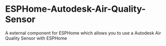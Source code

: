 # ESPHome-Autodesk-Air-Quality-Sensor
A external component for ESPHome which allows you to use a Autodesk Air Quality Sensor with ESPHome
